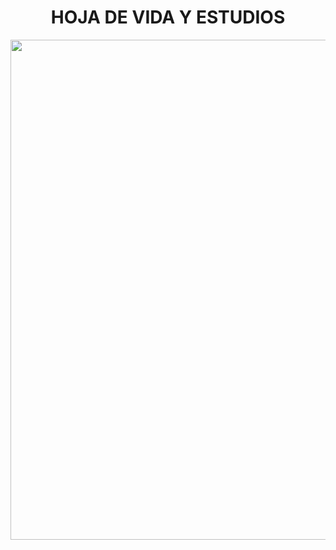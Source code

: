 
<H1 align="Center">  HOJA DE VIDA Y ESTUDIOS </H1>


<p align="center">
  <img width="800"  src="https://user-images.githubusercontent.com/66846214/119734712-f99e0800-be40-11eb-997f-8c67a5f7ba88.jpg">
</p>



